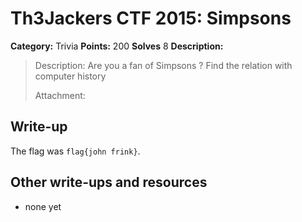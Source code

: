 # Th3Jackers CTF 2015: Simpsons

**Category:** Trivia
**Points:** 200
**Solves** 8
**Description:**

> Description: Are you a fan of Simpsons ? Find the relation with computer history
>
> Attachment:

## Write-up

The flag was `flag{john frink}`.

## Other write-ups and resources

* none yet
